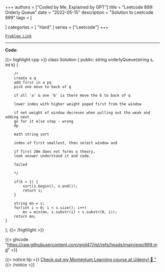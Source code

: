 
+++
authors = ["Coded by Me, Explained by GPT"]
title = "Leetcode 899: Orderly Queue"
date = "2022-05-15"
description = "Solution to Leetcode 899"
tags = [
    
]
categories = [
    "Hard"
]
series = ["Leetcode"]
+++



[`Problem Link`](https://leetcode.com/problems/orderly-queue/description/)

---

**Code:**

{{< highlight cpp >}}
class Solution {
public:
    string orderlyQueue(string s, int k) {
        
        /*
        create a q
        add first in a pq
        pick one move to back of q 
        
        if all 'a' & one 'b' is there move the b to back of q
        
        lower index with higher weight poped first from the window
        
        if net weight of window decreses when pulling out the weak and adding next
        go for it else stop - wrong
        dp
        
        math string sort
        
        index of first smallest, then select window and 
        
        if first 20m does not forms a theory,
        look answer understand it and code.
        
        failed
        
        */
        
        if(k > 1) {
            sort(s.begin(), s.end());
            return s;
        }
        
        string mn = s;
        for(int i = 0; i < s.size(); i++)
            mn = min(mn, s.substr(i) + s.substr(0, i));
        return mn;
    }
};
{{< /highlight >}}

{{< ghcode "https://raw.githubusercontent.com/grid47/list/refs/heads/main/exp/899.md" >}}

{{< notice tip >}}
[Check out my Momentum Learning course at Udemy! 🚀 "](https://www.udemy.com/course/blind-75-the-data-structures-and-algorithms-essentials/)
{{< /notice >}}

